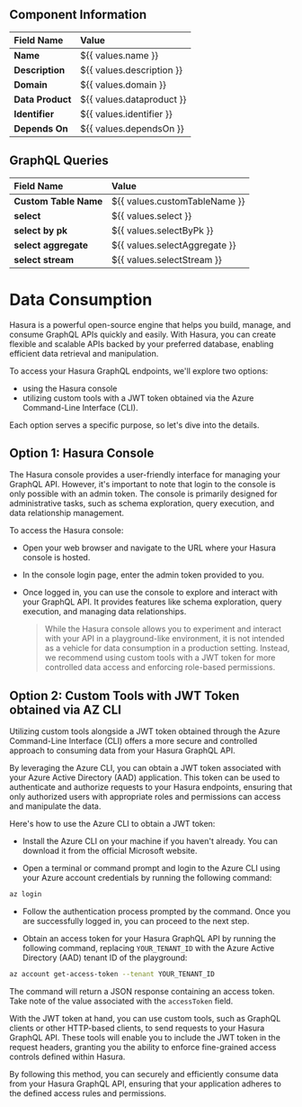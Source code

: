 ## Component Information

| Field Name       | Value                     |
|:-----------------|:--------------------------|
| **Name**         | ${{ values.name }}        |
| **Description**  | ${{ values.description }} |
| **Domain**       | ${{ values.domain }}      |
| **Data Product** | ${{ values.dataproduct }} |
| **Identifier**   | ${{ values.identifier }}  |
| **Depends On**   | ${{ values.dependsOn }}   |


## GraphQL Queries

| Field Name            | Value                         |
|:----------------------|:------------------------------|
| **Custom Table Name** | ${{ values.customTableName }} |
| **select**            | ${{ values.select }}          |
| **select by pk**      | ${{ values.selectByPk }}      |
| **select aggregate**  | ${{ values.selectAggregate }} |
| **select stream**     | ${{ values.selectStream }}    |


# Data Consumption

Hasura is a powerful open-source engine that helps you build, manage, and consume GraphQL APIs quickly and easily. With Hasura, you can create flexible and scalable APIs backed by your preferred database, enabling efficient data retrieval and manipulation.

To access your Hasura GraphQL endpoints, we'll explore two options:

- using the Hasura console
- utilizing custom tools with a JWT token obtained via the Azure Command-Line Interface (CLI).

Each option serves a specific purpose, so let's dive into the details.

## Option 1: Hasura Console

The Hasura console provides a user-friendly interface for managing your GraphQL API. However, it's important to note that login to the console is only possible with an admin token. The console is primarily designed for administrative tasks, such as schema exploration, query execution, and data relationship management.

To access the Hasura console:

- Open your web browser and navigate to the URL where your Hasura console is hosted.

- In the console login page, enter the admin token provided to you.

- Once logged in, you can use the console to explore and interact with your GraphQL API. It provides features like schema exploration, query execution, and managing data relationships.

  > While the Hasura console allows you to experiment and interact with your API in a playground-like environment, it is not intended as a vehicle for data consumption in a production setting. Instead, we recommend using custom tools with a JWT token for more controlled data access and enforcing role-based permissions.

## Option 2: Custom Tools with JWT Token obtained via AZ CLI

Utilizing custom tools alongside a JWT token obtained through the Azure Command-Line Interface (CLI) offers a more secure and controlled approach to consuming data from your Hasura GraphQL API.

By leveraging the Azure CLI, you can obtain a JWT token associated with your Azure Active Directory (AAD) application. This token can be used to authenticate and authorize requests to your Hasura endpoints, ensuring that only authorized users with appropriate roles and permissions can access and manipulate the data.

Here's how to use the Azure CLI to obtain a JWT token:

- Install the Azure CLI on your machine if you haven't already. You can download it from the official Microsoft website.

- Open a terminal or command prompt and login to the Azure CLI using your Azure account credentials by running the following command:

```sh
az login
```

- Follow the authentication process prompted by the command. Once you are successfully logged in, you can proceed to the next step.

- Obtain an access token for your Hasura GraphQL API by running the following command, replacing `YOUR_TENANT_ID` with the Azure Active Directory (AAD) tenant ID of the playground:

```sh
az account get-access-token --tenant YOUR_TENANT_ID
```

The command will return a JSON response containing an access token. Take note of the value associated with the `accessToken` field.

With the JWT token at hand, you can use custom tools, such as GraphQL clients or other HTTP-based clients, to send requests to your Hasura GraphQL API. These tools will enable you to include the JWT token in the request headers, granting you the ability to enforce fine-grained access controls defined within Hasura.

By following this method, you can securely and efficiently consume data from your Hasura GraphQL API, ensuring that your application adheres to the defined access rules and permissions.